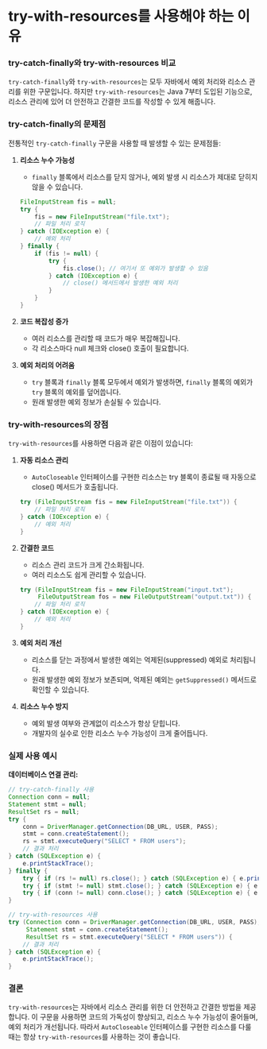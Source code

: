 # try-with-resources를 사용해야 하는 이유

### try-catch-finally와 try-with-resources 비교

`try-catch-finally`와 `try-with-resources`는 모두 자바에서 예외 처리와 리소스 관리를 위한 구문입니다. 하지만 `try-with-resources`는 Java 7부터 도입된 기능으로, 리소스 관리에 있어 더 안전하고 간결한 코드를 작성할 수 있게 해줍니다.

### try-catch-finally의 문제점

전통적인 `try-catch-finally` 구문을 사용할 때 발생할 수 있는 문제점들:

1. **리소스 누수 가능성**
   - `finally` 블록에서 리소스를 닫지 않거나, 예외 발생 시 리소스가 제대로 닫히지 않을 수 있습니다.
   ```java
   FileInputStream fis = null;
   try {
       fis = new FileInputStream("file.txt");
       // 파일 처리 로직
   } catch (IOException e) {
       // 예외 처리
   } finally {
       if (fis != null) {
           try {
               fis.close(); // 여기서 또 예외가 발생할 수 있음
           } catch (IOException e) {
               // close() 메서드에서 발생한 예외 처리
           }
       }
   }
   ```

2. **코드 복잡성 증가**
   - 여러 리소스를 관리할 때 코드가 매우 복잡해집니다.
   - 각 리소스마다 null 체크와 close() 호출이 필요합니다.

3. **예외 처리의 어려움**
   - `try` 블록과 `finally` 블록 모두에서 예외가 발생하면, `finally` 블록의 예외가 `try` 블록의 예외를 덮어씁니다.
   - 원래 발생한 예외 정보가 손실될 수 있습니다.

### try-with-resources의 장점

`try-with-resources`를 사용하면 다음과 같은 이점이 있습니다:

1. **자동 리소스 관리**
   - `AutoCloseable` 인터페이스를 구현한 리소스는 try 블록이 종료될 때 자동으로 close() 메서드가 호출됩니다.
   ```java
   try (FileInputStream fis = new FileInputStream("file.txt")) {
       // 파일 처리 로직
   } catch (IOException e) {
       // 예외 처리
   }
   ```

2. **간결한 코드**
   - 리소스 관리 코드가 크게 간소화됩니다.
   - 여러 리소스도 쉽게 관리할 수 있습니다.
   ```java
   try (FileInputStream fis = new FileInputStream("input.txt");
        FileOutputStream fos = new FileOutputStream("output.txt")) {
       // 파일 처리 로직
   } catch (IOException e) {
       // 예외 처리
   }
   ```

3. **예외 처리 개선**
   - 리소스를 닫는 과정에서 발생한 예외는 억제된(suppressed) 예외로 처리됩니다.
   - 원래 발생한 예외 정보가 보존되며, 억제된 예외는 `getSuppressed()` 메서드로 확인할 수 있습니다.

4. **리소스 누수 방지**
   - 예외 발생 여부와 관계없이 리소스가 항상 닫힙니다.
   - 개발자의 실수로 인한 리소스 누수 가능성이 크게 줄어듭니다.

### 실제 사용 예시

**데이터베이스 연결 관리:**

```java
// try-catch-finally 사용
Connection conn = null;
Statement stmt = null;
ResultSet rs = null;
try {
    conn = DriverManager.getConnection(DB_URL, USER, PASS);
    stmt = conn.createStatement();
    rs = stmt.executeQuery("SELECT * FROM users");
    // 결과 처리
} catch (SQLException e) {
    e.printStackTrace();
} finally {
    try { if (rs != null) rs.close(); } catch (SQLException e) { e.printStackTrace(); }
    try { if (stmt != null) stmt.close(); } catch (SQLException e) { e.printStackTrace(); }
    try { if (conn != null) conn.close(); } catch (SQLException e) { e.printStackTrace(); }
}

// try-with-resources 사용
try (Connection conn = DriverManager.getConnection(DB_URL, USER, PASS);
     Statement stmt = conn.createStatement();
     ResultSet rs = stmt.executeQuery("SELECT * FROM users")) {
    // 결과 처리
} catch (SQLException e) {
    e.printStackTrace();
}
```

### 결론

`try-with-resources`는 자바에서 리소스 관리를 위한 더 안전하고 간결한 방법을 제공합니다. 이 구문을 사용하면 코드의 가독성이 향상되고, 리소스 누수 가능성이 줄어들며, 예외 처리가 개선됩니다. 따라서 `AutoCloseable` 인터페이스를 구현한 리소스를 다룰 때는 항상 `try-with-resources`를 사용하는 것이 좋습니다.
